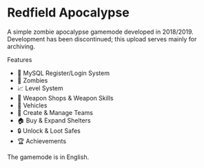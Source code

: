 # Redfield Apocalypse

A simple zombie apocalypse gamemode developed in 2018/2019.   
Development has been discontinued; this upload serves mainly for archiving.

Features

- 🔑 MySQL Register/Login System  
- 🧟 Zombies  
- 📈 Level System  
- 🔫 Weapon Shops & Weapon Skills  
- 🚗 Vehicles  
- 👥 Create & Manage Teams  
- 🏠 Buy & Expand Shelters  
- 🔒 Unlock & Loot Safes  
- 🏆 Achievements  

The gamemode is in English.
